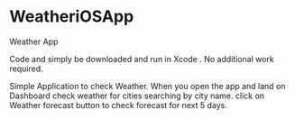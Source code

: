# WeatheriOSApp
Weather App

Code and simply be downloaded and run in Xcode . No additional work required.

Simple Application to check Weather.
When you open the app and land on Dashboard check weather for cities searching by city name.
click on Weather forecast button to check forecast for next 5 days.
